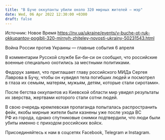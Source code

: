 ```yaml
---
title: "В Буче оккупанты убили около 320 мирных жителей — мэр"
date: Wed, 06 Apr 2022 12:30:00 +0300
draft: false
---
```

Источник: Новое Время https://nv.ua/ukraine/events/v-buche-ot-ruk-okkupantov-pogibli-320-mirnyh-zhiteley-novosti-ukrainy-50231543.html


Война России против Украины — главные события 6 апреля

 В комментарии Русской службе Би-би-си он сообщил, что российские военные специально охотились за местными политиками.

Федорук заявил, что приглашает главу российского МИДа Сергея Лаврова в Бучу, чтобы он «увидел тела погибших людей и посмотрел в глаза их семьям, матерям, мужьям, детям, которые стали сиротами».

После бегства оккупантов из Киевской области мир увидел результаты их зверства, жертвами которого стали сотни людей.





В свою очередь кремлевская пропаганда попыталась распространить фейк, якобы мирные жители были казнены уже после ухода ВС РФ из города, однако спутниковые снимки подтвердили, что люди были убиты именно с приходом российских войск.

Присоединяйтесь к нам в соцсетях Facebook, Telegram и Instagram.
